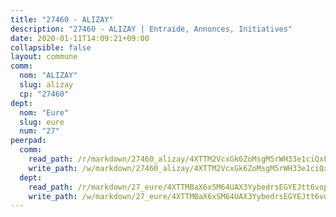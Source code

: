 ```yaml
---
title: "27460 - ALIZAY"
description: "27460 - ALIZAY | Entraide, Annonces, Initiatives"
date: 2020-01-11T14:09:21+09:00
collapsible: false
layout: commune
comm:
  nom: "ALIZAY"
  slug: alizay
  cp: "27460"
dept:
  nom: "Eure"
  slug: eure
  num: "27"
peerpad:
  comm:
    read_path: /r/markdown/27460_alizay/4XTTM2VcxGk6ZoMsgM5rWH33e1ciQxFzZMkMRNSsUVorfXxzU
    write_path: /w/markdown/27460_alizay/4XTTM2VcxGk6ZoMsgM5rWH33e1ciQxFzZMkMRNSsUVorfXxzU-K3TgV1YqgTZgNJNqJ7didfsVAod6vrAwhbjKAhDjAZNvaoG31KE4Ve2DYbSLfw88Lhkm8rhS2yNZ4n2ExZqdro5PsYwjktcEtghRSACBsg6JsuEU3fr7k8yGM4nc2hJZ4KeDvNba
  dept:
    read_path: /r/markdown/27_eure/4XTTMBaX6xSM64UAX3YybedrsEGYEJtt6vopdQsPEFtGijgwg
    write_path: /w/markdown/27_eure/4XTTMBaX6xSM64UAX3YybedrsEGYEJtt6vopdQsPEFtGijgwg-K3TgUmjy61Gu7ZFzjoVmiacXP2Rc4pq6sxVCYUX3mFQZWQw9yCKsEoAMagtuW4jJTYhK96DsWW4cPmZLagvQNZ34BscGcu4btrtJibt18c1mpqofaWe6Q3RartDiuMTjY7NrsH4r
---
```


